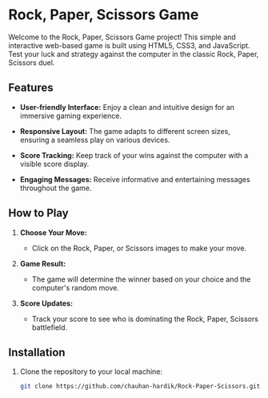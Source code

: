 # Rock, Paper, Scissors Game

Welcome to the Rock, Paper, Scissors Game project! This simple and interactive web-based game is built using HTML5, CSS3, and JavaScript. Test your luck and strategy against the computer in the classic Rock, Paper, Scissors duel.

<!--
## Live Demo

Check out the live demo of the Rock, Paper, Scissors Game [here](https://chauhan-hardik.github.io/Rock-Paper-Scissors/).
-->
## Features

- **User-friendly Interface:** Enjoy a clean and intuitive design for an immersive gaming experience.

- **Responsive Layout:** The game adapts to different screen sizes, ensuring a seamless play on various devices.

- **Score Tracking:** Keep track of your wins against the computer with a visible score display.

- **Engaging Messages:** Receive informative and entertaining messages throughout the game.

## How to Play

1. **Choose Your Move:**
   - Click on the Rock, Paper, or Scissors images to make your move.

2. **Game Result:**
   - The game will determine the winner based on your choice and the computer's random move.

3. **Score Updates:**
   - Track your score to see who is dominating the Rock, Paper, Scissors battlefield.

## Installation

1. Clone the repository to your local machine:

   ```bash
   git clone https://github.com/chauhan-hardik/Rock-Paper-Scissors.git
